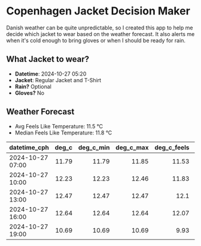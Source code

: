 
# Copenhagen Jacket Decision Maker

Danish weather can be quite unpredictable, so I created this app to help me decide which jacket to wear based on the weather forecast. 
It also alerts me when it's cold enough to bring gloves or when I should be ready for rain.

## What Jacket to wear?

- **Datetime**: 2024-10-27 05:20
- **Jacket**: Regular Jacket and T-Shirt
- **Rain?** Optional
- **Gloves?** No

## Weather Forecast
- Avg Feels Like Temperature: 11.5 °C
- Median Feels Like Temperature: 11.8 °C

| datetime_cph     |   deg_c |   deg_c_min |   deg_c_max |   deg_c_feels | weather   | wind   | rain   |
|:-----------------|--------:|------------:|------------:|--------------:|:----------|:-------|:-------|
| 2024-10-27 07:00 |   11.79 |       11.79 |       11.85 |         11.53 | Clouds    | High   | None   |
| 2024-10-27 10:00 |   12.23 |       12.23 |       12.46 |         11.83 | Clouds    | Low    | None   |
| 2024-10-27 13:00 |   12.47 |       12.47 |       12.47 |         12.1  | Rain      | Low    | Low    |
| 2024-10-27 16:00 |   12.64 |       12.64 |       12.64 |         12.07 | Rain      | Medium | Low    |
| 2024-10-27 19:00 |   10.69 |       10.69 |       10.69 |          9.93 | Clouds    | Medium | None   |
        